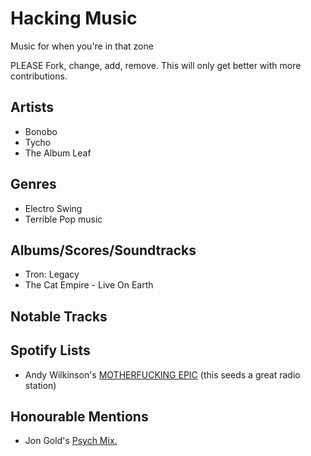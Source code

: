 # Hacking Music

Music for when you're in that zone

PLEASE Fork, change, add, remove. This will only get better with more contributions.

## Artists

- Bonobo
- Tycho
- The Album Leaf

## Genres

- Electro Swing
- Terrible Pop music

## Albums/Scores/Soundtracks

- Tron: Legacy
- The Cat Empire - Live On Earth

## Notable Tracks

## Spotify Lists

- Andy Wilkinson's [MOTHERFUCKING EPIC](http://open.spotify.com/user/1231095985/playlist/4OtarRqf43JIRFAosBw8PE) (this seeds a great radio station)

## Honourable Mentions

- Jon Gold's [Psych Mix.](http://open.spotify.com/user/zurich/playlist/59O4pP7lGTiCSJKGc2qu31)
